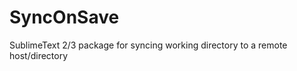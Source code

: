 SyncOnSave
==========

SublimeText 2/3 package for syncing working directory to a remote host/directory

